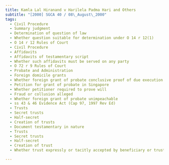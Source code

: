 ```yaml
---
title: Kamla Lal Hiranand v Harilela Padma Hari and Others 
subtitle: "[2000] SGCA 40 / 08\_August\_2000"
tags:
  - Civil Procedure
  - Summary judgment
  - Determination of question of law
  - Whether question suitable for determination under O 14 r 12(1)
  - O 14 r 12 Rules of Court
  - Civil Procedure
  - Affidavits
  - Affidavits of testamentary script
  - Whether such affidavits must be served on any party
  - O 72 r 9 Rules of Court
  - Probate and Administration
  - Foreign domicile grants
  - Whether foreign grant of probate conclusive proof of due execution and validity of will
  - Petition for grant of probate in Singapore
  - Whether petitioner required to prove will
  - Fraud or collusion alleged
  - Whether foreign grant of probate unimpeachable
  - ss 43 & 46 Evidence Act (Cap 97, 1997 Rev Ed)
  - Trusts
  - Secret trusts
  - Half-secret
  - Creation of trusts
  - Document testamentary in nature
  - Trusts
  - Secret trusts
  - Half-secret
  - Creation of trust
  - Whether trust expressly or tacitly accepted by beneficiary or trustees

---
```


